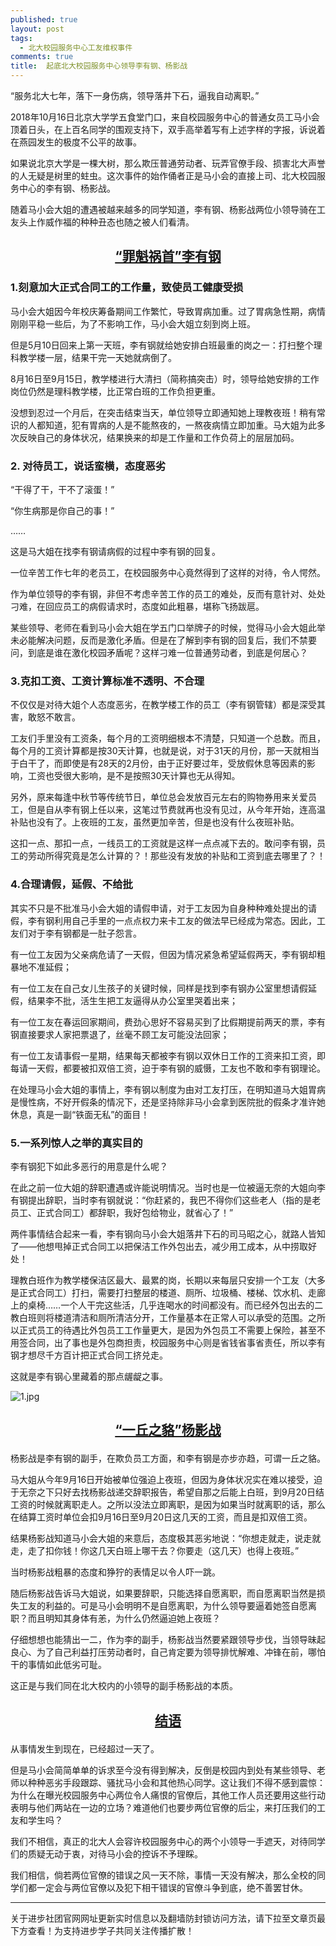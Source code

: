 ```yaml
---
published: true
layout: post
tags:
  - 北大校园服务中心工友维权事件
comments: true
title:  起底北大校园服务中心领导李有钢、杨影战
---
```



“服务北大七年，落下一身伤病，领导落井下石，逼我自动离职。”


2018年10月16日北京大学学五食堂门口，来自校园服务中心的普通女员工马小会顶着日头，在上百名同学的围观支持下，双手高举着写有上述字样的字报，诉说着在燕园发生的极度不公平的故事。


如果说北京大学是一棵大树，那么欺压普通劳动者、玩弄官僚手段、损害北大声誉的人无疑是树里的蛀虫。这次事件的始作俑者正是马小会的直接上司、北大校园服务中心的李有钢、杨影战。


随着马小会大姐的遭遇被越来越多的同学知道，李有钢、杨影战两位小领导骑在工友头上作威作福的种种丑态也随之被人们看清。

## <u><p align="center">“罪魁祸首”李有钢</p></u>

### 1.刻意加大正式合同工的工作量，致使员工健康受损

马小会大姐因今年校庆筹备期间工作繁忙，导致胃病加重。过了胃病急性期，病情刚刚平稳一些后，为了不影响工作，马小会大姐立刻到岗上班。

但是5月10日回来上第一天班，李有钢就给她安排白班最重的岗之一：打扫整个理科教学楼一层，结果干完一天她就病倒了。

8月16日至9月15日，教学楼进行大清扫（简称搞突击）时，领导给她安排的工作岗位仍然是理科教学楼，比正常白班的工作负担更重。

没想到忍过一个月后，在突击结束当天，单位领导立即通知她上理教夜班！稍有常识的人都知道，犯有胃病的人是不能熬夜的，一熬夜病情立即加重。马大姐为此多次反映自己的身体状况，结果换来的却是工作量和工作负荷上的层层加码。

### 2. 对待员工，说话蛮横，态度恶劣


“干得了干，干不了滚蛋！”

“你生病那是你自己的事！”

……

这是马大姐在找李有钢请病假的过程中李有钢的回复。


一位辛苦工作七年的老员工，在校园服务中心竟然得到了这样的对待，令人愕然。


作为单位领导的李有钢，非但不考虑辛苦工作的员工的难处，反而有意针对、处处刁难，在回应员工的病假请求时，态度如此粗暴，堪称飞扬跋扈。


某些领导、老师在看到马小会大姐在学五门口举牌子的时候，觉得马小会大姐此举未必能解决问题，反而是激化矛盾。但是在了解到李有钢的回复后，我们不禁要问，到底是谁在激化校园矛盾呢？这样刁难一位普通劳动者，到底是何居心？


### 3.克扣工资、工资计算标准不透明、不合理


不仅仅是对待大姐个人态度恶劣，在教学楼工作的员工（李有钢管辖）都是深受其害，敢怒不敢言。


工友们手里没有工资条，每个月的工资明细根本不清楚，只知道一个总数。而且，每个月的工资计算都是按30天计算，也就是说，对于31天的月份，那一天就相当于白干了，而即使是有28天的2月份，由于正好要过年，受放假休息等因素的影响，工资也受很大影响，是不是按照30天计算也无从得知。


另外，原来每逢中秋节等传统节日，单位总会发放百元左右的购物券用来关爱员工，但是自从李有钢上任以来，这笔过节费就再也没有见过，从今年开始，连高温补贴也没有了。上夜班的工友，虽然更加辛苦，但是也没有什么夜班补贴。


这扣一点、那扣一点，一线员工的工资就是这样一点点减下去的。敢问李有钢，员工的劳动所得究竟是怎么计算的？！那些没有发放的补贴和工资到底去哪里了？！


### 4.合理请假，延假、不给批


其实不只是不批准马小会大姐的请假申请，对于工友因为自身种种难处提出的请假，李有钢利用自己手里的一点点权力来卡工友的做法早已经成为常态。因此，工友们对于李有钢都是一肚子怨言。


有一位工友因为父亲病危请了一天假，但因为情况紧急希望延假两天，李有钢却粗暴地不准延假；


有一位工友在自己女儿生孩子的关键时候，同样是找到李有钢办公室里想请假延假，结果李不批，活生生把工友逼得从办公室里哭着出来；


有一位工友在春运回家期间，费劲心思好不容易买到了比假期提前两天的票，李有钢直接要求人家把票退了，丝毫不顾工友可能没法回家；


有一位工友请事假一星期，结果每天都被李有钢以双休日工作的工资来扣工资，即每请一天假，都要被扣双倍工资，迫于李有钢的威慑，工友也不敢和李有钢理论。


在处理马小会大姐的事情上，李有钢以制度为由对工友打压，在明知道马大姐胃病是慢性病，不好开假条的情况下，还是坚持除非马小会拿到医院批的假条才准许她休息，真是一副“铁面无私”的面目！

 

### 5.一系列惊人之举的真实目的


李有钢犯下如此多恶行的用意是什么呢？


在此之前一位大姐的辞职遭遇或许能说明情况。当时也是一位被逼无奈的大姐向李有钢提出辞职，当时李有钢就说：“你赶紧的，我巴不得你们这些老人（指的是老员工、正式合同工）都辞职，我好包给物业，就省心了！”


两件事情结合起来一看，李有钢向马小会大姐落井下石的司马昭之心，就路人皆知了——他想甩掉正式合同工以把保洁工作外包出去，减少用工成本，从中捞取好处！


理教白班作为教学楼保洁区最大、最累的岗，长期以来每层只安排一个工友（大多是正式合同工）打扫，需要打扫整层的楼道、厕所、垃圾桶、楼梯、饮水机、走廊上的桌椅……一个人干完这些活，几乎连喝水的时间都没有。而已经外包出去的二教白班则将楼道清洁和厕所清洁分开，工作量基本在正常人可以承受的范围。之所以正式员工的待遇比外包员工工作量更大，是因为外包员工不需要上保险，甚至不用签合同，出了事也是外包商担责，校园服务中心则是省钱省事省责任，所以李有钢才想尽千方百计把正式合同工挤兑走。


这就是李有钢心里藏着的那点龌龊之事。


<img src="https://i.loli.net/2018/10/18/5bc7f84f14a85.jpg" alt="1.jpg" title="1.jpg" />

## <u><p align="center">“一丘之貉”杨影战</p></u>

杨影战是李有钢的副手，在欺负员工方面，和李有钢是亦步亦趋，可谓一丘之貉。


马大姐从今年9月16日开始被单位强迫上夜班，但因为身体状况实在难以接受，迫于无奈之下只好去找杨影战递交辞职报告，希望自那之后能上白班，到9月20日结工资的时候就离职走人。之所以没法立即离职，是因为如果当时就离职的话，那么在结算工资时单位会扣9月16日至9月20日这几天的工资，而且是扣双倍工资。


结果杨影战知道马小会大姐的来意后，态度极其恶劣地说：“你想走就走，说走就走，走了扣你钱！你这几天白班上哪干去？你要走（这几天）也得上夜班。”


当时杨影战粗暴的态度和狰狞的表情足以令人吓一跳。


随后杨影战告诉马大姐说，如果要辞职，只能选择自愿离职，而自愿离职当然是损失工友的利益的。可是马小会明明不是自愿离职，为什么领导要逼着她签自愿离职？而且明知其身体有恙，为什么仍然逼迫她上夜班？


仔细想想也能猜出一二，作为李的副手，杨影战当然要紧跟领导步伐，当领导昧起良心、为了自己利益打压劳动者时，自己肯定要为领导排忧解难、冲锋在前，哪怕干的事情如此低劣可耻。


这正是与我们同在北大校内的小领导的副手杨影战的本质。

 
## <u><p align="center">结语</p></u>

 
从事情发生到现在，已经超过一天了。


但是马小会简简单单的诉求至今没有得到解决，反倒是校园内到处有某些领导、老师以种种恶劣手段跟踪、骚扰马小会和其他热心同学。这让我们不得不感到震惊：为什么在曝光校园服务中心两位令人痛恨的官僚后，其他工作人员还要用这些行动表明与他们两站在一边的立场？难道他们也要步两位官僚的后尘，来打压我们的工友和学生吗？


我们不相信，真正的北大人会容许校园服务中心的两个小领导一手遮天，对待同学们的质疑无动于衷，对待马小会的控诉不予理睬。


我们相信，倘若两位官僚的错误之风一天不除，事情一天没有解决，那么全校的同学们都一定会与两位官僚以及犯下相干错误的官僚斗争到底，绝不善罢甘休。

---
关于进步社团官网网址更新实时信息以及翻墙防封锁访问方法，请下拉至文章页最下方查看！为支持进步学子共同关注传播扩散！

